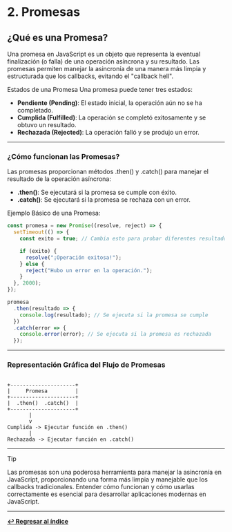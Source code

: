 
# 2. Promesas

## ¿Qué es una Promesa?
Una promesa en JavaScript es un objeto que representa la eventual finalización (o falla) de una operación asíncrona y su resultado. Las promesas permiten manejar la asincronía de una manera más limpia y estructurada que los callbacks, evitando el "callback hell".

Estados de una Promesa
Una promesa puede tener tres estados:
- **Pendiente (Pending)**: El estado inicial, la operación aún no se ha completado.
- **Cumplida (Fulfilled)**: La operación se completó exitosamente y se obtuvo un resultado.
- **Rechazada (Rejected)**: La operación falló y se produjo un error.

---
### ¿Cómo funcionan las Promesas?
Las promesas proporcionan métodos .then() y .catch() para manejar el resultado de la operación asíncrona:
- **.then()**: Se ejecutará si la promesa se cumple con éxito.
- **.catch()**: Se ejecutará si la promesa se rechaza con un error.

Ejemplo Básico de una Promesa:
```javascript
const promesa = new Promise((resolve, reject) => {
  setTimeout(() => {
    const exito = true; // Cambia esto para probar diferentes resultados

    if (exito) {
      resolve("¡Operación exitosa!");
    } else {
      reject("Hubo un error en la operación.");
    }
  }, 2000);
});

promesa
  .then(resultado => {
    console.log(resultado); // Se ejecuta si la promesa se cumple
  })
  .catch(error => {
    console.error(error); // Se ejecuta si la promesa es rechazada
  });
```

---
### Representación Gráfica del Flujo de Promesas

```plaintext

+---------------------+
|     Promesa         |
+---------------------+
|  .then()  .catch()  |
+---------------------+
       |
       v
Cumplida -> Ejecutar función en .then()
       |
Rechazada -> Ejecutar función en .catch()

```
---

> [!TIP]
> Las promesas son una poderosa herramienta para manejar la asincronía en JavaScript, proporcionando una forma más limpia y manejable que los callbacks tradicionales. Entender cómo funcionan y cómo usarlas correctamente es esencial para desarrollar aplicaciones modernas en JavaScript.

---

**[↩️ Regresar al índice](../README.md)**